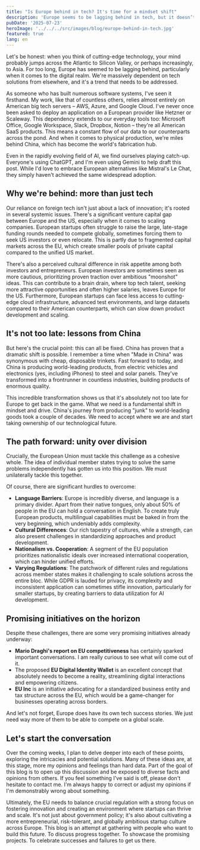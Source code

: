 ```yaml
---
title: "Is Europe behind in tech? It's time for a mindset shift"
description: 'Europe seems to be lagging behind in tech, but it doesn’t have to be this way. By gathering with the builders in Europe we can start turning this ship around (and many great initiatives are already underway).'
pubDate: '2025-07-23'
heroImage: '../../../src/images/blog/europe-behind-in-tech.jpg'
featured: true
lang: en
---
```


Let's be honest: when you think of cutting-edge technology, your mind probably jumps across the Atlantic to Silicon Valley, or perhaps increasingly, to Asia. For too long, Europe has seemed to be lagging behind, particularly when it comes to the digital realm. We're massively dependent on tech solutions from elsewhere, and it's a trend that needs to be addressed.

As someone who has built numerous software systems, I've seen it firsthand. My work, like that of countless others, relies almost entirely on American big tech servers – AWS, Azure, and Google Cloud. I've never once been asked to deploy an application on a European provider like Hetzner or Scaleway. This dependency extends to our everyday tools too: Microsoft Office, Google Workspace, Slack, Dropbox, Notion – they're all American SaaS products. This means a constant flow of our data to our counterparts across the pond. And when it comes to physical production, we're miles behind China, which has become the world's fabrication hub.

Even in the rapidly evolving field of AI, we find ourselves playing catch-up. Everyone's using ChatGPT, and I'm even using Gemini to help draft this post. While I'd love to embrace European alternatives like Mistral's Le Chat, they simply haven't achieved the same widespread adoption.

## Why we're behind: more than just tech

Our reliance on foreign tech isn't just about a lack of innovation; it's rooted in several systemic issues. There's a significant venture capital gap between Europe and the US, especially when it comes to scaling companies. European startups often struggle to raise the large, late-stage funding rounds needed to compete globally, sometimes forcing them to seek US investors or even relocate. This is partly due to fragmented capital markets across the EU, which create smaller pools of private capital compared to the unified US market.

There's also a perceived cultural difference in risk appetite among both investors and entrepreneurs. European investors are sometimes seen as more cautious, prioritizing proven traction over ambitious "moonshot" ideas. This can contribute to a brain drain, where top tech talent, seeking more attractive opportunities and often higher salaries, leaves Europe for the US. Furthermore, European startups can face less access to cutting-edge cloud infrastructure, advanced test environments, and large datasets compared to their American counterparts, which can slow down product development and scaling.

## It's not too late: lessons from China

But here's the crucial point: this can all be fixed. China has proven that a dramatic shift is possible. I remember a time when "Made in China" was synonymous with cheap, disposable trinkets. Fast forward to today, and China is producing world-leading products, from electric vehicles and electronics (yes, including iPhones) to steel and solar panels. They've transformed into a frontrunner in countless industries, building products of enormous quality.

This incredible transformation shows us that it's absolutely not too late for Europe to get back in the game. What we need is a fundamental shift in mindset and drive. China's journey from producing "junk" to world-leading goods took a couple of decades. We need to accept where we are and start taking ownership of our technological future.

## The path forward: unity over division

Crucially, the European Union must tackle this challenge as a cohesive whole. The idea of individual member states trying to solve the same problems independently has gotten us into this position. We must unilaterally tackle this together.

Of course, there are significant hurdles to overcome:

- **Language Barriers**: Europe is incredibly diverse, and language is a primary divider. Apart from their native tongues, only about 50% of people in the EU can hold a conversation in English. To create truly European products, multilingual capabilities must be baked in from the very beginning, which undeniably adds complexity.
- **Cultural Differences**: Our rich tapestry of cultures, while a strength, can also present challenges in standardizing approaches and product development.
- **Nationalism vs. Cooperation**: A segment of the EU population prioritizes nationalistic ideals over increased international cooperation, which can hinder unified efforts.
- **Varying Regulations**: The patchwork of different rules and regulations across member states makes it challenging to scale solutions across the entire bloc. While GDPR is lauded for privacy, its complexity and inconsistent application can sometimes stifle innovation, particularly for smaller startups, by creating barriers to data utilization for AI development.

## Promising initiatives on the horizon

Despite these challenges, there are some very promising initiatives already underway:

- **Mario Draghi's report on EU competitiveness** has certainly sparked important conversations. I am really curious to see what will come out of it.
- The proposed **EU Digital Identity Wallet** is an excellent concept that absolutely needs to become a reality, streamlining digital interactions and empowering citizens.
- **EU Inc** is an initiative advocating for a standardized business entity and tax structure across the EU, which would be a game-changer for businesses operating across borders.

And let's not forget, Europe does have its own tech success stories. We just need way more of them to be able to compete on a global scale. 

## Let's start the conversation

Over the coming weeks, I plan to delve deeper into each of these points, exploring the intricacies and potential solutions. Many of these ideas are, at this stage, more my opinions and feelings than hard data. Part of the goal of this blog is to open up this discussion and be exposed to diverse facts and opinions from others. If you feel something I've said is off, please don't hesitate to contact me. I'm always happy to correct or adjust my opinions if I'm demonstrably wrong about something.

Ultimately, the EU needs to balance crucial regulation with a strong focus on fostering innovation and creating an environment where startups can thrive and scale. It's not just about government policy; it's also about cultivating a more entrepreneurial, risk-tolerant, and globally ambitious startup culture across Europe. This blog is an attempt at gathering with people who want to build this future. To discuss progress together. To showcase the promising projects. To celebrate successes and failures to get us there. 

